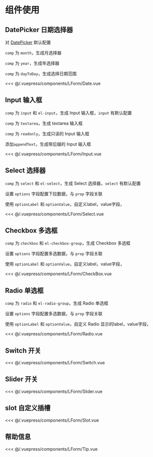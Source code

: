 # 组件使用

## DatePicker 日期选择器
对 [DatePicker](https://element.eleme.cn/#/zh-CN/component/date-picker) 默认配置 

`comp` 为 `month`，生成月选择器  

`comp` 为 `year`，生成年选择器  

`comp` 为 `dayToDay`，生成选择日期范围  

<demo-block>
<LForm-Date slot="source"/>
<<< @/.vuepress/components/LForm/Date.vue
</demo-block>

## Input 输入框
`comp` 为 `input` 和 `el-input`，生成 Input 输入框，`input` 有默认配置

`comp` 为 `textarea`，生成 textarea 输入框   

`comp` 为 `readonly`，生成只读的 Input 输入框   

添加`appendText`，生成带后缀的 Input 输入框  

<demo-block>
<LForm-Input slot="source"/>
<<< @/.vuepress/components/LForm/Input.vue
</demo-block>

## Select 选择器
`comp` 为 `select` 和 `el-select`，生成 Select 选择器，`select` 有默认配置

设置 `options` 字段配置下拉数据，与 `prop` 字段关联

使用 `optionLabel` 和 `optionValue`，自定义label，value字段，

<demo-block>
<LForm-Select slot="source"/>
<<< @/.vuepress/components/LForm/Select.vue
</demo-block>

## Checkbox 多选框
`comp` 为 `checkbox` 和 `el-checkbox-group`，生成 Checkbox 多选框

设置 `options` 字段配置多选数据，与 `prop` 字段关联

使用 `optionLabel` 和 `optionValue`，自定义label，value字段，

<demo-block>
<LForm-CheckBox slot="source"/>
<<< @/.vuepress/components/LForm/CheckBox.vue
</demo-block>

## Radio 单选框
`comp` 为 `radio` 和 `el-radio-group`，生成 Radio 单选框

设置 `options` 字段配置多选数据，与 `prop` 字段关联

使用 `optionLabel` 和 `optionValue`，自定义 Radio 显示的label，value字段，

<demo-block>
<LForm-Radio slot="source"/>
<<< @/.vuepress/components/LForm/Radio.vue
</demo-block>

## Switch 开关

<demo-block>
<LForm-Switch slot="source"/>
<<< @/.vuepress/components/LForm/Switch.vue
</demo-block>


## Slider 开关

<demo-block>
<LForm-Slider slot="source"/>
<<< @/.vuepress/components/LForm/Slider.vue
</demo-block>

## slot 自定义插槽

<demo-block>
<LForm-Slot slot="source"/>
<<< @/.vuepress/components/LForm/Slot.vue
</demo-block>


## 帮助信息

<demo-block>
<LForm-Tip slot="source"/>
<<< @/.vuepress/components/LForm/Tip.vue
</demo-block>
